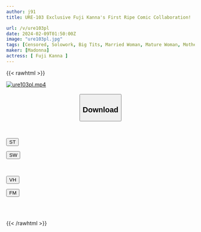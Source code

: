 ```yaml
---
author: j91
title: URE-103 Exclusive Fuji Kanna's First Ripe Comic Collaboration! ! A Complete Live-action Version Of The Healing Pleasure Of Accepting Everything With Overflowing Motherhood! ! Original Work, Hostel A Person Who Resembles My Mother - Drowning In Creampie Copulation With My Girlfriend's Mother -

url: /v/ure103pl
date: 2024-02-09T01:50:00Z
image: "ure103pl.jpg"
tags: [Censored, Solowork, Big Tits, Married Woman, Mature Woman, Mother, Original Collaboration	]
maker: [Madonna]
actress: [ Fuji Kanna ]
---
```



{{< rawhtml >}}

<div class="video" data-videoid="rxY0vyezvoUb6G1">
    <a href="javascript:;">
        <img src="/v/ure103pl/ure103pl.jpg" width="WIDTH" height="HEIGHT" alt="ure103pl.mp4" loading="lazy">
    </a>
</div>

<script type="text/javascript" src="https://j91.asia/asset/on-demand-st.js"></script>

<br>
  <link rel="stylesheet" href="https://j91.asia/asset/bs5.css">
  
  <center>
  <button class="btn btn-primary" type="button" data-bs-toggle="collapse" data-bs-target=".multi-collapse" aria-expanded="false" aria-controls="multiCollapseExample1 multiCollapseExample2"><h2>Download</h2></button></center>
</p>
<div class="row">
  <div class="col">
    <div class="collapse multi-collapse" id="multiCollapseExample1">
      <div class="card card-body">
	      	      <br>
<div class="buttons">  
<p><a href="https://streamtape.to/v/rxY0vyezvoUb6G1" target="_blank"><button class="btn-hover color-3"><i class="fa fa-download"></i> ST</button></a></p>
<p><a href="https://flaswish.com/bzl738v6jh8z" target="_blank"><button class="btn-hover color-2"><i class="fa fa-download"></i> SW</button></a></p></div>
    </div>
  </div>
</div>
  <div class="col">
    <div class="collapse multi-collapse" id="multiCollapseExample2">
      <div class="card card-body">
	      <br>
<div class="buttons">
<p><a href="https://vidhidepro.com/f/vh_fileid" target="_blank"><button class="btn-hover color-9"><i class="fa fa-download"></i> VH</button></a></p>
<p><a href="https://filemoon.sx/d/kah1fv3hgwnd" target="_blank"><button class="btn-hover color-8"><i class="fa fa-download"></i> FM</button></a></p></div>
<br><br>
      </div>
    </div>
  </div>
</div>

{{< /rawhtml >}}